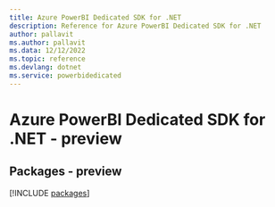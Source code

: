 ```yaml
---
title: Azure PowerBI Dedicated SDK for .NET
description: Reference for Azure PowerBI Dedicated SDK for .NET
author: pallavit
ms.author: pallavit
ms.data: 12/12/2022
ms.topic: reference
ms.devlang: dotnet
ms.service: powerbidedicated
---
```

# Azure PowerBI Dedicated SDK for .NET - preview
## Packages - preview
[!INCLUDE [packages](powerbi-dedicated-index.md)]